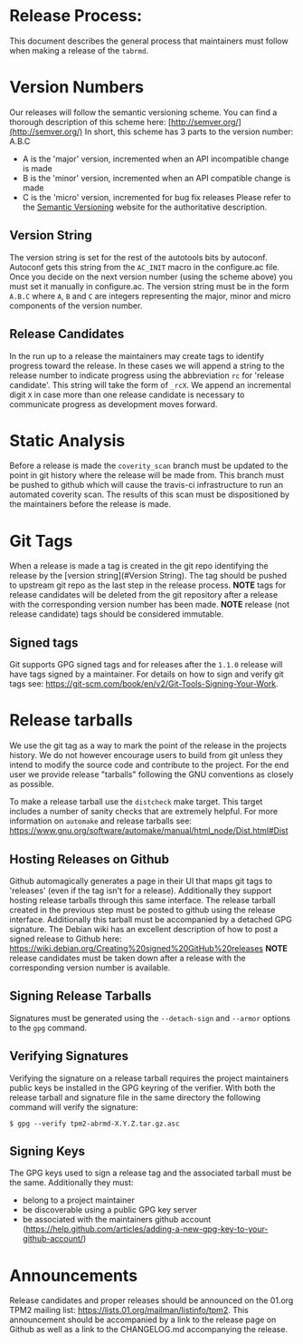 # Release Process:
This document describes the general process that maintainers must follow when making a release of the `tabrmd`.

# Version Numbers
Our releases will follow the semantic versioning scheme.
You can find a thorough description of this scheme here: [http://semver.org/](http://semver.org/)
In short, this scheme has 3 parts to the version number: A.B.C

* A is the 'major' version, incremented when an API incompatible change is made
* B is the 'minor' version, incremented when an API compatible change is made
* C is the 'micro' version, incremented for bug fix releases
Please refer to the [Semantic Versioning](http://semver.org/) website for the authoritative description.

## Version String
The version string is set for the rest of the autotools bits by autoconf.
Autoconf gets this string from the `AC_INIT` macro in the configure.ac file.
Once you decide on the next version number (using the scheme above) you must set it manually in configure.ac.
The version string must be in the form `A.B.C` where `A`, `B` and `C` are integers representing the major, minor and micro components of the version number.

## Release Candidates
In the run up to a release the maintainers may create tags to identify progress toward the release.
In these cases we will append a string to the release number to indicate progress using the abbreviation `rc` for 'release candidate'.
This string will take the form of `_rcX`.
We append an incremental digit `X` in case more than one release candidate is necessary to communicate progress as development moves forward.

# Static Analysis
Before a release is made the `coverity_scan` branch must be updated to the point in git history where the release will be made from.
This branch must be pushed to github which will cause the travis-ci infrastructure to run an automated coverity scan.
The results of this scan must be dispositioned by the maintainers before the release is made.

# Git Tags
When a release is made a tag is created in the git repo identifying the release by the [version string](#Version String).
The tag should be pushed to upstream git repo as the last step in the release process.
**NOTE** tags for release candidates will be deleted from the git repository after a release with the corresponding version number has been made.
**NOTE** release (not release candidate) tags should be considered immutable.

## Signed tags
Git supports GPG signed tags and for releases after the `1.1.0` release will have tags signed by a maintainer.
For details on how to sign and verify git tags see: https://git-scm.com/book/en/v2/Git-Tools-Signing-Your-Work.

# Release tarballs
We use the git tag as a way to mark the point of the release in the projects history.
We do not however encourage users to build from git unless they intend to modify the source code and contribute to the project.
For the end user we provide release "tarballs" following the GNU conventions as closely as possible.

To make a release tarball use the `distcheck` make target.
This target includes a number of sanity checks that are extremely helpful.
For more information on `automake` and release tarballs see: https://www.gnu.org/software/automake/manual/html_node/Dist.html#Dist

## Hosting Releases on Github
Github automagically generates a page in their UI that maps git tags to 'releases' (even if the tag isn't for a release).
Additionally they support hosting release tarballs through this same interface.
The release tarball created in the previous step must be posted to github using the release interface.
Additionally this tarball must be accompanied by a detached GPG signature.
The Debian wiki has an excellent description of how to post a signed release to Github here: https://wiki.debian.org/Creating%20signed%20GitHub%20releases
**NOTE** release candidates must be taken down after a release with the corresponding version number is available.

## Signing Release Tarballs
Signatures must be generated using the `--detach-sign` and `--armor` options to the `gpg` command.

## Verifying Signatures
Verifying the signature on a release tarball requires the project maintainers public keys be installed in the GPG keyring of the verifier.
With both the release tarball and signature file in the same directory the following command will verify the signature:
```
$ gpg --verify tpm2-abrmd-X.Y.Z.tar.gz.asc
```

## Signing Keys
The GPG keys used to sign a release tag and the associated tarball must be the same.
Additionally they must:
* belong to a project maintainer
* be discoverable using a public GPG key server
* be associated with the maintainers github account (https://help.github.com/articles/adding-a-new-gpg-key-to-your-github-account/)

# Announcements
Release candidates and proper releases should be announced on the 01.org TPM2 mailing list: https://lists.01.org/mailman/listinfo/tpm2.
This announcement should be accompanied by a link to the release page on Github as well as a link to the CHANGELOG.md accompanying the release.
